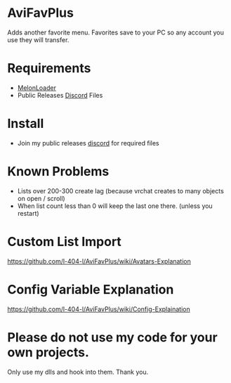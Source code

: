 # AviFavPlus
Adds another favorite menu. Favorites save to your PC so any account you use they will transfer.


# Requirements
- [MelonLoader](https://github.com/HerpDerpinstine/MelonLoader)
- Public Releases [Discord](https://discord.gg/PMmbwc2) Files

# Install
- Join my public releases [discord](https://discord.gg/PMmbwc2) for required files

# Known Problems
- Lists over 200-300 create lag (because vrchat creates to many objects on open / scroll)
- When list count less than 0 will keep the last one there. (unless you restart)

# Custom List Import
https://github.com/l-404-l/AviFavPlus/wiki/Avatars-Explanation

# Config Variable Explanation
https://github.com/l-404-l/AviFavPlus/wiki/Config-Explaination

# Please do not use my code for your own projects.
Only use my dlls and hook into them. Thank you.

